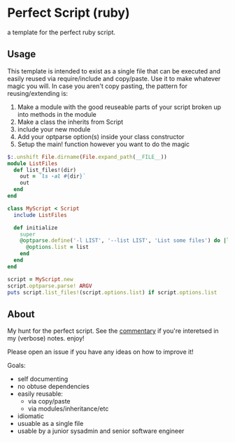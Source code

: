 Perfect Script (ruby)
===================
a template for the perfect ruby script.

## Usage
This template is intended to exist as a single file that can be executed and easily reused via require/include and copy/paste. Use it to make whatever magic you will. In case you aren't copy pasting, the pattern for reusing/extending is:

1. Make a module with the good reuseable parts of your script broken up into methods in the module
2. Make a class the inherits from Script
3. include your new module
4. Add your optparse option(s) inside your class constructor
5. Setup the main! function however you want to do the magic

```ruby
$:.unshift File.dirname(File.expand_path(__FILE__))
module ListFiles
  def list_files!(dir)
    out = `ls -al #{dir}`
    out
  end
end

class MyScript < Script
  include ListFiles

  def initialize
    super
    @optparse.define('-l LIST', '--list LIST', 'List some files') do |list|
      @options.list = list
    end
  end
end

script = MyScript.new
script.optparse.parse! ARGV
puts script.list_files!(script.options.list) if script.options.list
```

## About
My hunt for the perfect script. See the [commentary](https://github.com/kmcminn/perfect-script-ruby/blob/master/COMMENTARY.md) if you're interetsed in my (verbose) notes. enjoy!

Please open an issue if you have any ideas on how to improve it! 

Goals:

* self documenting
* no obtuse dependencies
* easily reusable:
   * via copy/paste
   * via modules/inheritance/etc
* idiomatic 
* usuable as a single file
* usable by a junior sysadmin and senior software engineer
